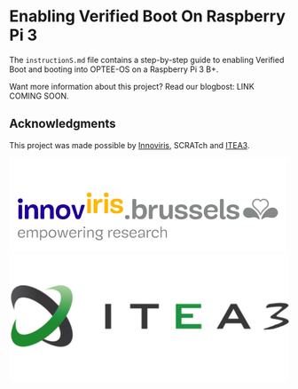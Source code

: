 # Enabling Verified Boot On Raspberry Pi 3


The `instructionS.md` file contains a step-by-step guide to enabling Verified Boot and booting into OPTEE-OS on a Raspberry Pi 3 B+.

Want more information about this project? Read our blogbost: LINK COMING SOON.

## Acknowledgments

This project was made possible by [Innoviris](http://innoviris.be/), SCRATch and [ITEA3](https://itea3.org/).

![Innoviris logo](img/innoviris.png)
![ITEA3 logo](img/itea3.png)



